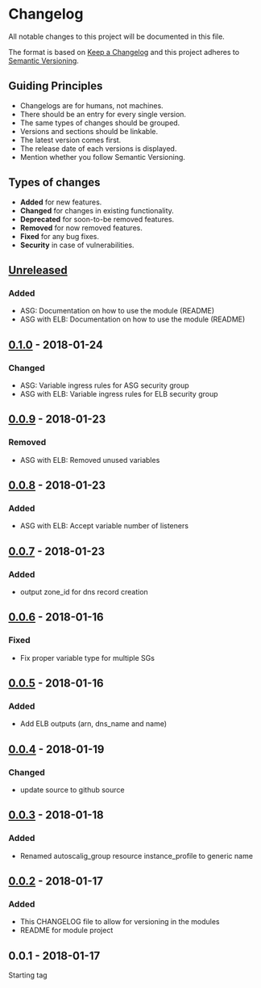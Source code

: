 # Changelog
All notable changes to this project will be documented in this file.

The format is based on [Keep a Changelog](http://keepachangelog.com/en/1.0.0/)
and this project adheres to [Semantic Versioning](http://semver.org/spec/v2.0.0.html).

## Guiding Principles
* Changelogs are for humans, not machines.
* There should be an entry for every single version.
* The same types of changes should be grouped.
* Versions and sections should be linkable.
* The latest version comes first.
* The release date of each versions is displayed.
* Mention whether you follow Semantic Versioning.

## Types of changes
* **Added** for new features.
* **Changed** for changes in existing functionality.
* **Deprecated** for soon-to-be removed features.
* **Removed** for now removed features.
* **Fixed** for any bug fixes.
* **Security** in case of vulnerabilities.

## [Unreleased]
### Added
- ASG: Documentation on how to use the module (README)
- ASG with ELB: Documentation on how to use the module (README)

## [0.1.0] - 2018-01-24
### Changed
- ASG: Variable ingress rules for ASG security group
- ASG with ELB: Variable ingress rules for ELB security group

## [0.0.9] - 2018-01-23
### Removed
- ASG with ELB: Removed unused variables

## [0.0.8] - 2018-01-23
### Added
- ASG with ELB: Accept variable number of listeners

## [0.0.7] - 2018-01-23
### Added
- output zone_id for dns record creation

## [0.0.6] - 2018-01-16
### Fixed
- Fix proper variable type for multiple SGs

## [0.0.5] - 2018-01-16
### Added
- Add ELB outputs (arn, dns_name and name)

## [0.0.4] - 2018-01-19
### Changed
- update source to github source

## [0.0.3] - 2018-01-18
### Added
- Renamed autoscalig_group resource instance_profile to generic name

## [0.0.2] - 2018-01-17
### Added
- This CHANGELOG file to allow for versioning in the modules
- README for module project

## 0.0.1 - 2018-01-17
Starting tag

[Unreleased]: https://github.com/albumprinter/payments-tf-modules/compare/v0.1.0...HEAD
[0.1.0]: https://github.com/albumprinter/payments-tf-modules/compare/v0.0.9...v0.1.0
[0.0.9]: https://github.com/albumprinter/payments-tf-modules/compare/v0.0.8...v0.0.9
[0.0.8]: https://github.com/albumprinter/payments-tf-modules/compare/v0.0.7...v0.0.8
[0.0.7]: https://github.com/albumprinter/payments-tf-modules/compare/v0.0.6...v0.0.7
[0.0.6]: https://github.com/albumprinter/payments-tf-modules/compare/v0.0.5...v0.0.6
[0.0.5]: https://github.com/albumprinter/payments-tf-modules/compare/v0.0.4...v0.0.5
[0.0.4]: https://github.com/albumprinter/payments-tf-modules/compare/v0.0.3...v0.0.4
[0.0.3]: https://github.com/albumprinter/payments-tf-modules/compare/v0.0.2...v0.0.3
[0.0.2]: https://github.com/albumprinter/payments-tf-modules/compare/v0.0.1...v0.0.2